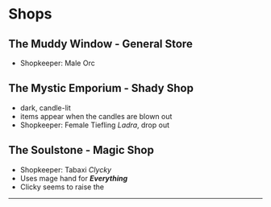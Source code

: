 # Shops
## The Muddy Window - General Store
* Shopkeeper: Male Orc


## The Mystic Emporium - Shady Shop
* dark, candle-lit
* items appear when the candles are blown out
* Shopkeeper: Female Tiefling *Ladra*, drop out


## The Soulstone - Magic Shop
* Shopkeeper: Tabaxi *Clycky*
* Uses mage hand for ***Everything***
* Clicky seems to raise the
****
